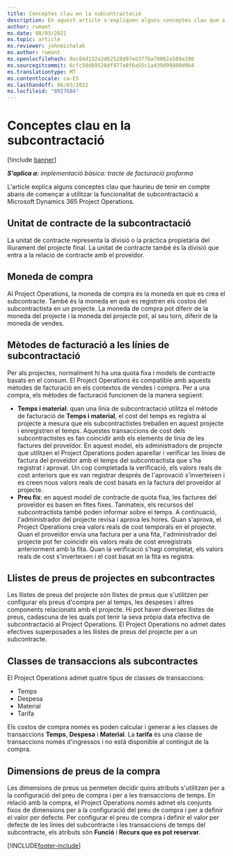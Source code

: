 ```yaml
---
title: Conceptes clau en la subcontractació
description: En aquest article s'expliquen alguns conceptes clau que s'apliquen a la subcontractació a Microsoft Dynamics 365 Project Operations.
author: rumant
ms.date: 08/03/2021
ms.topic: article
ms.reviewer: johnmichalak
ms.author: rumant
ms.openlocfilehash: 0ac84d132a2d62528d97ed3776a78062a589a380
ms.sourcegitcommit: 6cfc50d89528df977a8f6a55c1ad39d99800d9b4
ms.translationtype: MT
ms.contentlocale: ca-ES
ms.lasthandoff: 06/03/2022
ms.locfileid: "8927684"
---
```

# <a name="key-concepts-in-subcontracting"></a>Conceptes clau en la subcontractació

[!include [banner](../../includes/dataverse-preview.md)]

_**S'aplica a:** implementació bàsica: tracte de facturació proforma_

L'article explica alguns conceptes clau que hauríeu de tenir en compte abans de començar a utilitzar la funcionalitat de subcontractació a Microsoft Dynamics 365 Project Operations.

## <a name="contracting-unit-on-the-subcontract"></a>Unitat de contracte de la subcontractació

La unitat de contracte representa la divisió o la pràctica propietària del lliurament del projecte final. La unitat de contracte també és la divisió que entra a la relació de contracte amb el proveïdor.

## <a name="purchase-currency"></a>Moneda de compra

Al Project Operations, la moneda de compra és la moneda en què es crea el subcontracte. També és la moneda en què es registren els costos del subcontractista en un projecte. La moneda de compra pot diferir de la moneda del projecte i la moneda del projecte pot, al seu torn, diferir de la moneda de vendes.

## <a name="billing-methods-on-subcontract-lines"></a>Mètodes de facturació a les línies de subcontractació

Per als projectes, normalment hi ha una quota fixa i models de contracte basats en el consum. El Project Operations és compatible amb aquests mètodes de facturació en els contextos de vendes i compra. Per a una compra, els mètodes de facturació funcionen de la manera següent:

- **Temps i material**: quan una línia de subcontractació utilitza el mètode de facturació de **Temps i material**, el cost del temps es registra al projecte a mesura que els subcontractistes treballen en aquest projecte i enregistren el temps. Aquestes transaccions de cost dels subcontractistes es fan coincidir amb els elements de línia de les factures del proveïdor. En aquest model, els administradors de projecte que utilitzen el Project Operations poden aparellar i verificar les línies de factura del proveïdor amb el temps del subcontractista que s'ha registrat i aprovat. Un cop completada la verificació, els valors reals de cost anteriors que es van registrar després de l'aprovació s'inverteixen i es creen nous valors reals de cost basats en la factura del proveïdor al projecte.
- **Preu fix**: en aquest model de contracte de quota fixa, les factures del proveïdor es basen en fites fixes. Tanmateix, els recursos del subcontractista també poden informar sobre el temps. A continuació, l'administrador del projecte revisa i aprova les hores. Quan s'aprova, el Project Operations crea valors reals de cost temporals en el projecte. Quan el proveïdor envia una factura per a una fita, l'administrador del projecte pot fer coincidir els valors reals de cost enregistrats anteriorment amb la fita. Quan la verificació s'hagi completat, els valors reals de cost s'inverteixen i el cost basat en la fita es registra.

## <a name="project-price-lists-on-subcontracts"></a>Llistes de preus de projectes en subcontractes

Les llistes de preus del projecte són llistes de preus que s'utilitzen per configurar els preus d'compra per al temps, les despeses i altres components relacionats amb el projecte. Hi pot haver diverses llistes de preus, cadascuna de les quals pot tenir la seva pròpia data efectiva de subcontractació al Project Operations. El Project Operations no admet dates efectives superposades a les llistes de preus del projecte per a un subcontracte.

## <a name="transaction-classes-on-subcontracts"></a>Classes de transaccions als subcontractes

El Project Operations admet quatre tipus de classes de transaccions:

- Temps
- Despesa
- Material
- Tarifa

Els costos de compra només es poden calcular i generar a les classes de transaccions **Temps**, **Despesa** i **Material**. La **tarifa** és una classe de transaccions només d'ingressos i no està disponible al contingut de la compra.

## <a name="purchase-pricing-dimensions"></a>Dimensions de preus de la compra

Les dimensions de preus us permeten decidir quins atributs s'utilitzen per a la configuració del preu de compra i per a les transaccions de temps. En relació amb la compra, el Project Operations només admet els conjunts fixos de dimensions per a la configuració del preu de compra i per a definir el valor per defecte. Per configurar el preu de compra i definir el valor per defecte de les línies del subcontracte i les transaccions de temps del subcontracte, els atributs són **Funció** i **Recurs que es pot reservar**.

[!INCLUDE[footer-include](../../includes/footer-banner.md)]
